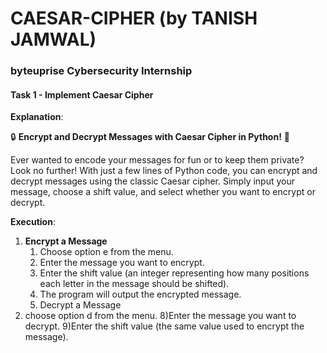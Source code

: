 
# CAESAR-CIPHER (by TANISH JAMWAL)
### byteuprise Cybersecurity Internship

#### Task 1 - Implement Caesar Cipher

**Explanation**: 

🔒 **Encrypt and Decrypt Messages with Caesar Cipher in Python!** 🔑

Ever wanted to encode your messages for fun or to keep them private? Look no further! With just a few lines of Python code, you can encrypt and decrypt messages using the classic Caesar cipher. Simply input your message, choose a shift value, and select whether you want to encrypt or decrypt.

**Execution**:

1. **Encrypt a Message**
   1. Choose option e from the menu.
   2. Enter the message you want to encrypt.
   3. Enter the shift value (an integer representing how many positions each letter in the message should be shifted).
   4. The program will output the encrypted message.
   5. Decrypt a Message
6. choose option d from the menu.
8)Enter the message you want to decrypt.
9)Enter the shift value (the same value used to encrypt the message).
